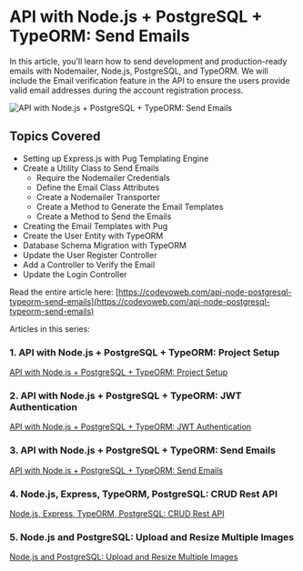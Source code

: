 # API with Node.js + PostgreSQL + TypeORM: Send Emails

In this article, you'll learn how to send development and production-ready emails with Nodemailer, Node.js, PostgreSQL, and TypeORM. We will include the Email verification feature in the API to ensure the users provide valid email addresses during the account registration process.

![API with Node.js + PostgreSQL + TypeORM: Send Emails](https://codevoweb.com/wp-content/uploads/2022/05/API-with-Node.js-PostgreSQL-TypeORM-Send-Emails.webp)

## Topics Covered

- Setting up Express.js with Pug Templating Engine
- Create a Utility Class to Send Emails
    - Require the Nodemailer Credentials
    - Define the Email Class Attributes
    - Create a Nodemailer Transporter
    - Create a Method to Generate the Email Templates
    - Create a Method to Send the Emails
- Creating the Email Templates with Pug
- Create the User Entity with TypeORM
- Database Schema Migration with TypeORM
- Update the User Register Controller
- Add a Controller to Verify the Email
- Update the Login Controller

Read the entire article here: [https://codevoweb.com/api-node-postgresql-typeorm-send-emails](https://codevoweb.com/api-node-postgresql-typeorm-send-emails)

Articles in this series:

### 1. API with Node.js + PostgreSQL + TypeORM: Project Setup

[API with Node.js + PostgreSQL + TypeORM: Project Setup](https://codevoweb.com/api-node-postgresql-typeorm-project-setup)

### 2. API with Node.js + PostgreSQL + TypeORM: JWT Authentication

[API with Node.js + PostgreSQL + TypeORM: JWT Authentication](https://codevoweb.com/api-node-postgresql-typeorm-jwt-authentication)

### 3. API with Node.js + PostgreSQL + TypeORM: Send Emails

[API with Node.js + PostgreSQL + TypeORM: Send Emails](https://codevoweb.com/api-node-postgresql-typeorm-send-emails)

### 4. Node.js, Express, TypeORM, PostgreSQL: CRUD Rest API

[Node.js, Express, TypeORM, PostgreSQL: CRUD Rest API](https://codevoweb.com/node-express-typeorm-postgresql-rest-api)

### 5. Node.js and PostgreSQL: Upload and Resize Multiple Images

[Node.js and PostgreSQL: Upload and Resize Multiple Images](https://codevoweb.com/node-postgresql-upload-resize-multiple-images)
